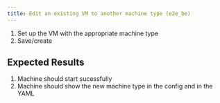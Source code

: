 ```yaml
---
title: Edit an existing VM to another machine type (e2e_be)
---
```

1. Set up the VM with the appropriate machine type
1. Save/create

## Expected Results
1. Machine should start sucessfully
1. Machine should show the new machine type in the config and in the YAML

